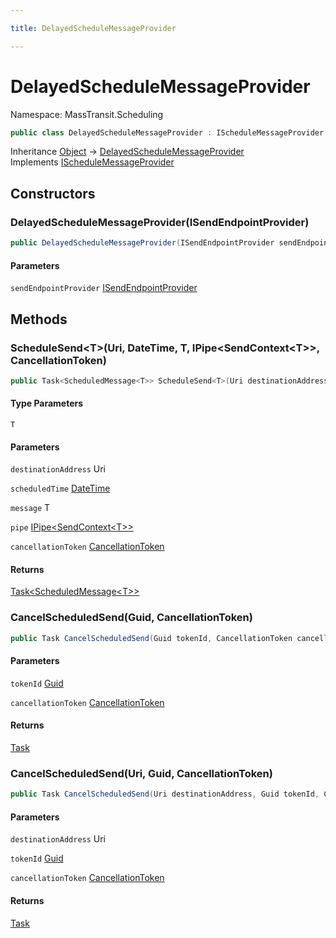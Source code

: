 ```yaml
---

title: DelayedScheduleMessageProvider

---
```


# DelayedScheduleMessageProvider

Namespace: MassTransit.Scheduling

```csharp
public class DelayedScheduleMessageProvider : IScheduleMessageProvider
```

Inheritance [Object](https://learn.microsoft.com/en-us/dotnet/api/system.object) → [DelayedScheduleMessageProvider](../masstransit-scheduling/delayedschedulemessageprovider)<br/>
Implements [IScheduleMessageProvider](../../masstransit-abstractions/masstransit/ischedulemessageprovider)

## Constructors

### **DelayedScheduleMessageProvider(ISendEndpointProvider)**

```csharp
public DelayedScheduleMessageProvider(ISendEndpointProvider sendEndpointProvider)
```

#### Parameters

`sendEndpointProvider` [ISendEndpointProvider](../../masstransit-abstractions/masstransit/isendendpointprovider)<br/>

## Methods

### **ScheduleSend\<T\>(Uri, DateTime, T, IPipe\<SendContext\<T\>\>, CancellationToken)**

```csharp
public Task<ScheduledMessage<T>> ScheduleSend<T>(Uri destinationAddress, DateTime scheduledTime, T message, IPipe<SendContext<T>> pipe, CancellationToken cancellationToken)
```

#### Type Parameters

`T`<br/>

#### Parameters

`destinationAddress` Uri<br/>

`scheduledTime` [DateTime](https://learn.microsoft.com/en-us/dotnet/api/system.datetime)<br/>

`message` T<br/>

`pipe` [IPipe\<SendContext\<T\>\>](../../masstransit-abstractions/masstransit/ipipe-1)<br/>

`cancellationToken` [CancellationToken](https://learn.microsoft.com/en-us/dotnet/api/system.threading.cancellationtoken)<br/>

#### Returns

[Task\<ScheduledMessage\<T\>\>](https://learn.microsoft.com/en-us/dotnet/api/system.threading.tasks.task-1)<br/>

### **CancelScheduledSend(Guid, CancellationToken)**

```csharp
public Task CancelScheduledSend(Guid tokenId, CancellationToken cancellationToken)
```

#### Parameters

`tokenId` [Guid](https://learn.microsoft.com/en-us/dotnet/api/system.guid)<br/>

`cancellationToken` [CancellationToken](https://learn.microsoft.com/en-us/dotnet/api/system.threading.cancellationtoken)<br/>

#### Returns

[Task](https://learn.microsoft.com/en-us/dotnet/api/system.threading.tasks.task)<br/>

### **CancelScheduledSend(Uri, Guid, CancellationToken)**

```csharp
public Task CancelScheduledSend(Uri destinationAddress, Guid tokenId, CancellationToken cancellationToken)
```

#### Parameters

`destinationAddress` Uri<br/>

`tokenId` [Guid](https://learn.microsoft.com/en-us/dotnet/api/system.guid)<br/>

`cancellationToken` [CancellationToken](https://learn.microsoft.com/en-us/dotnet/api/system.threading.cancellationtoken)<br/>

#### Returns

[Task](https://learn.microsoft.com/en-us/dotnet/api/system.threading.tasks.task)<br/>
